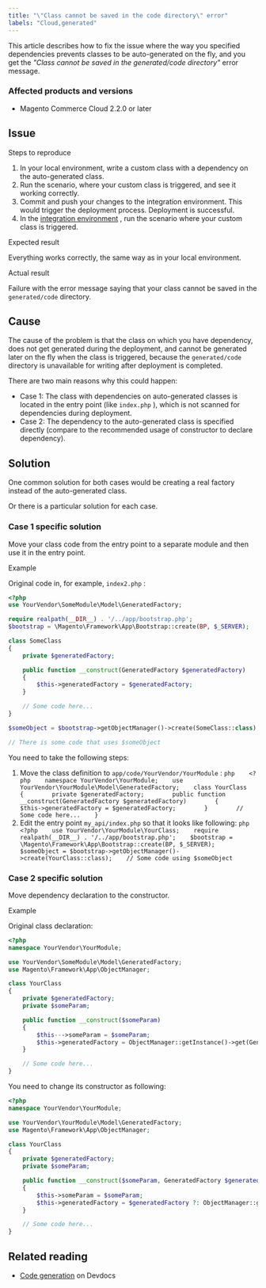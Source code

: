 ```yaml
---
title: "\"Class cannot be saved in the code directory\" error"
labels: "Cloud,generated"
---
```


This article describes how to fix the issue where the way you specified dependencies prevents classes to be auto-generated on the fly, and you get the *"Class cannot be saved in the generated/code directory"* error message.

### Affected products and versions

* Magento Commerce Cloud 2.2.0 or later

## Issue

 <span class="wysiwyg-underline">Steps to reproduce</span> 

1. In your local environment, write a custom class with a dependency on the auto-generated class.
1. Run the scenario, where your custom class is triggered, and see it working correctly.
1. Commit and push your changes to the integration environment. This would trigger the deployment process. Deployment is successful.
1. In the [integration environment](https://support.magento.com/hc/en-us/articles/360043032152-Integration-Environment-enhancement-request-Pro-and-Starter) , run the scenario where your custom class is triggered.

 <span class="wysiwyg-underline">Expected result</span> 

Everything works correctly, the same way as in your local environment.

 <span class="wysiwyg-underline">Actual result</span> 

Failure with the error message saying that your class cannot be saved in the `generated/code` directory.

## Cause

The cause of the problem is that the class on which you have dependency, does not get generated during the deployment, and cannot be generated later on the fly when the class is triggered, because the `generated/code` directory is unavailable for writing after deployment is completed.

There are two main reasons why this could happen:

* Case 1: The class with dependencies on auto-generated classes is located in the entry point (like `index.php` ), which is not scanned for dependencies during deployment.
* Case 2: The dependency to the auto-generated class is specified directly (compare to the recommended usage of constructor to declare dependency).

## Solution

One common solution for both cases would be creating a real factory instead of the auto-generated class.

Or there is a particular solution for each case.

### Case 1 specific solution

Move your class code from the entry point to a separate module and then use it in the entry point.

 <span class="wysiwyg-underline">Example</span> 

Original code in, for example, `index2.php` :

```php
<?php
use YourVendor\SomeModule\Model\GeneratedFactory;

require realpath(__DIR__) . '/../app/bootstrap.php';
$bootstrap = \Magento\Framework\App\Bootstrap::create(BP, $_SERVER);

class SomeClass
{
    private $generatedFactory;

    public function __construct(GeneratedFactory $generatedFactory)
    {
        $this->generatedFactory = $generatedFactory;
    }

    // Some code here...
}

$someObject = $bootstrap->getObjectManager()->create(SomeClass::class);

// There is some code that uses $someObject
```

You need to take the following steps:

1. Move the class definition to `app/code/YourVendor/YourModule` :    ```php    <?php    namespace YourVendor\YourModule;    use YourVendor\YourModule\Model\GeneratedFactory;    class YourClass    {        private $generatedFactory;        public function __construct(GeneratedFactory $generatedFactory)        {            $this->generatedFactory = $generatedFactory;        }        // Some code here...    }    ```    
1. Edit the entry point `my_api/index.php` so that it looks like following:    ```php    <?php    use YourVendor\YourModule\YourClass;    require realpath(__DIR__) . '/../app/bootstrap.php';    $bootstrap = \Magento\Framework\App\Bootstrap::create(BP, $_SERVER);    $someObject = $bootstrap->getObjectManager()->create(YourClass::class);    // Some code using $someObject    ```    

### Case 2 specific solution

Move dependency declaration to the constructor.

 <span class="wysiwyg-underline">Example</span> 

Original class declaration:

```php
<?php
namespace YourVendor\YourModule;

use YourVendor\SomeModule\Model\GeneratedFactory;
use Magento\Framework\App\ObjectManager;

class YourClass
{
    private $generatedFactory;
    private $someParam;

    public function __construct($someParam)
    {
        $this--->someParam = $someParam;
        $this->generatedFactory = ObjectManager::getInstance()->get(GeneratedFactory::class);
    }

    // Some code here...
}
```

You need to change its constructor as following:

```php
<?php
namespace YourVendor\YourModule;

use YourVendor\YourModule\Model\GeneratedFactory;
use Magento\Framework\App\ObjectManager;

class YourClass
{
    private $generatedFactory;
    private $someParam;

    public function __construct($someParam, GeneratedFactory $generatedFactory = null)
    {
        $this->someParam = $someParam;
        $this->generatedFactory = $generatedFactory ?: ObjectManager::getInstance()->get(GeneratedFactory::class);
    }

    // Some code here...
}
```

## Related reading

* [Code generation](https://devdocs.magento.com/guides/v2.3/extension-dev-guide/code-generation.html) on Devdocs
